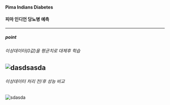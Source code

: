 #### Pima Indians Diabetes
#### 피마 인디언 당뇨병 예측
---


##### point
###### 이상데이터(0값)을 평균치로 대체후 학습
![dasdsasda](https://user-images.githubusercontent.com/71945157/94943147-3748cc00-0512-11eb-9611-7a2bdd5e4aa5.png)
---

###### 이상데이터 처리 전/후 성능 비교
![sdasda](https://user-images.githubusercontent.com/71945157/94943423-a7efe880-0512-11eb-85c5-b1c5ddb00f3d.png)

